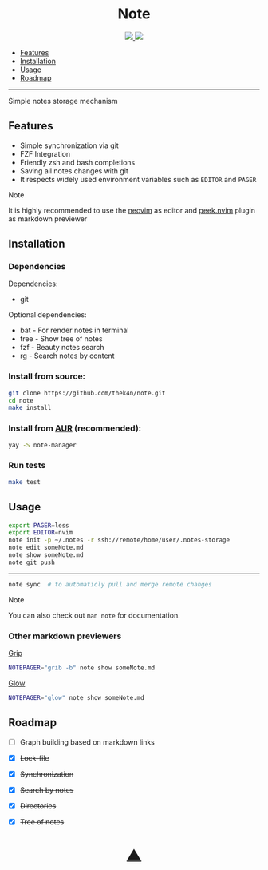 

<h1 align="center">Note</h1>

<p align="center">
  <a href="https://github.com/TheK4n">
    <img src="https://img.shields.io/github/followers/TheK4n?label=Follow&style=social">
  </a>
  <a href="https://github.com/TheK4n/note">
    <img src="https://img.shields.io/github/stars/TheK4n/note?style=social">
  </a>
</p>

* [Features](#features)
* [Installation](#installation)
* [Usage](#usage)
* [Roadmap](#roadmap)

---

Simple notes storage mechanism

## Features

* Simple synchronization via git
* FZF Integration
* Friendly zsh and bash completions
* Saving all notes changes with git
* It respects widely used environment variables such as `EDITOR` and `PAGER`


> [!NOTE]
>
> It is highly recommended to use the [neovim](https://github.com/neovim/neovim) as editor and [peek.nvim](https://github.com/toppair/peek.nvim) plugin as markdown previewer


<a id="chapter-1"></a>
## Installation

### Dependencies

Dependencies:
* git

Optional dependencies:
* bat - For render notes in terminal
* tree - Show tree of notes
* fzf - Beauty notes search
* rg - Search notes by content


### Install from source:
```bash
git clone https://github.com/thek4n/note.git
cd note
make install
```

### Install from [AUR](https://aur.archlinux.org/packages/note-manager) (recommended):
```bash
yay -S note-manager
```

### Run tests
```bash
make test
```


## Usage
```bash
export PAGER=less
export EDITOR=nvim
note init -p ~/.notes -r ssh://remote/home/user/.notes-storage
note edit someNote.md
note show someNote.md
note git push
```

---

```bash
note sync  # to automaticly pull and merge remote changes
```

> [!NOTE]
>
> You can also check out `man note` for documentation.


### Other markdown previewers

[Grip](https://github.com/joeyespo/grip)
```bash
NOTEPAGER="grib -b" note show someNote.md
```
[Glow](https://github.com/charmbracelet/glow)
```bash
NOTEPAGER="glow" note show someNote.md
```

## Roadmap

* [ ] Graph building based on markdown links
* [X] ~~Lock-file~~
* [X] ~~Synchronization~~
* [X] ~~Search by notes~~
* [X] ~~Directories~~
* [X] ~~Tree of notes~~


<h1 align="center"><a href="#top">▲</a></h1>